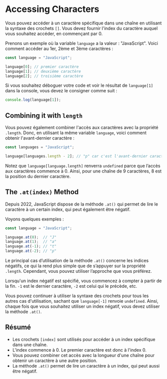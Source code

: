 # Accessing Characters

Vous pouvez accéder à un caractère spécifique dans une chaîne en utilisant la syntaxe des crochets `[]`.
Vous devez fournir l'index du caractère auquel vous souhaitez accéder, en commençant par 0.

Prenons un exemple où la variable `language` a la valeur : "JavaScript". Voici comment accéder au 1er, 2ème et 3ème caractères :

```javascript
const language = "JavaScript";

language[0]; // premier caractère
language[1]; // deuxième caractère
language[2]; // troisième caractère
```

Si vous souhaitez déboguer votre code et voir le résultat de `language[1]` dans la console, vous devez le consigner comme suit :

```javascript
console.log(language[1]);
```

## Combining it with `length`

Vous pouvez également combiner l'accès aux caractères avec la propriété `.length`. Donc, en utilisant la même variable `language`, voici comment obtenir l'avant-dernier caractère :

```javascript
const languages = "JavaScript";

language[languages.length - 2]; // "p" car c'est l'avant-dernier caractère de "JavaScript"
```

Notez que `language[language.length]` renverra `undefined` parce que l’accès aux caractères commence à 0. Ainsi, pour une chaîne de 9 caractères, 8 est la position du dernier caractère.

## The `.at(index)` Method

Depuis 2022, JavaScript dispose de la méthode `.at()` qui permet de lire le caractère à un certain index, qui peut également être négatif.

Voyons quelques exemples :

```javascript
const language = "JavaScript";

language.at(0);  // "J"
language.at(1);  // "a"
language.at(-1); // "t"
language.at(-2); // "p"
```

Le principal cas d’utilisation de la méthode `.at()` concerne les indices négatifs, ce qui la rend plus simple que de s’appuyer sur la propriété `.length`. Cependant, vous pouvez utiliser l’approche que vous préférez.

Lorsqu'un index négatif est spécifié, vous commencez à compter à partir de la fin. `-1` est le dernier caractère, `-2` est celui qui le précède, etc.

Vous pouvez continuer à utiliser la syntaxe des crochets pour tous les autres cas d'utilisation, sachant que `language[-1]` renvoie `undefined`. Ainsi, chaque fois que vous souhaitez utiliser un index négatif, vous devez utiliser la méthode `.at()`.

## Résumé

- Les crochets `[index]` sont utilisés pour accéder à un index spécifique dans une chaîne.
- L'index commence à 0. Le premier caractère est donc à l'index 0.
- Vous pouvez combiner cet accès avec la longueur d'une chaîne pour obtenir un caractère à une autre position.
- La méthode `.at()` permet de lire un caractère à un index, qui peut aussi être négatif.
```